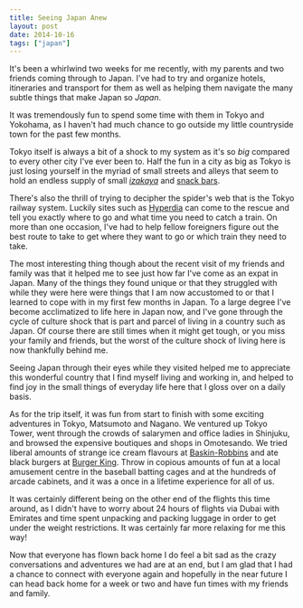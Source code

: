```yaml
---
title: Seeing Japan Anew
layout: post
date: 2014-10-16
tags: ["japan"]
---
```


It's been a whirlwind two weeks for me recently, with my parents and two friends coming through to Japan. I've had to try and organize hotels, itineraries and transport for them as well as helping them navigate the many subtle things that make Japan so _Japan_.

It was tremendously fun to spend some time with them in Tokyo and Yokohama, as I haven't had much chance to go outside my little countryside town for the past few months.

Tokyo itself is always a bit of a shock to my system as it's so _big_ compared to every other city I've ever been to. Half the fun in a city as big as Tokyo is just losing yourself in the myriad of small streets and alleys that seem to hold an endless supply of small _[izakaya][1]_ and [snack bars][2].

There's also the thrill of trying to decipher the spider's web that is the Tokyo railway system. Luckily sites such as [Hyperdia][3] can come to the rescue and tell you exactly where to go and what time you need to catch a train. On more than one occasion, I've had to help fellow foreigners figure out the best route to take to get where they want to go or which train they need to take.

The most interesting thing though about the recent visit of my friends and family was that it helped me to see just how far I've come as an expat in Japan. Many of the things they found unique or that they struggled with while they were here were things that I am now accustomed to or that I learned to cope with in my first few months in Japan. To a large degree I've become acclimatized to life here in Japan now, and I've gone through the cycle of culture shock that is part and parcel of living in a country such as Japan. Of course there are still times when it might get tough, or you miss your family and friends, but the worst of the culture shock of living here is now thankfully behind me.

Seeing Japan through their eyes while they visited helped me to appreciate this wonderful country that I find myself living and working in, and helped to find joy in the small things of everyday life here that I gloss over on a daily basis.

As for the trip itself, it was fun from start to finish with some exciting adventures in Tokyo, Matsumoto and Nagano. We ventured up Tokyo Tower, went through the crowds of salarymen and office ladies in Shinjuku, and browsed the expensive boutiques and shops in Omotesando. We tried liberal amounts of strange ice cream flavours at [Baskin-Robbins][4] and ate black burgers at [Burger King][5]. Throw in copious amounts of fun at a local amusement centre in the baseball batting cages and at the hundreds of arcade cabinets, and it was a once in a lifetime experience for all of us.

It was certainly different being on the other end of the flights this time around, as I didn't have to worry about 24 hours of flights via Dubai with Emirates and time spent unpacking and packing luggage in order to get under the weight restrictions. It was certainly far more relaxing for me this way!

Now that everyone has flown back home I do feel a bit sad as the crazy conversations and adventures we had are at an end, but I am glad that I had a chance to connect with everyone again and hopefully in the near future I can head back home for a week or two and have fun times with my friends and family.

 [1]: https://en.wikipedia.org/wiki/Izakaya
 [2]: https://en.wikipedia.org/wiki/Host_and_hostess_clubs#Snack_bars
 [3]: http://www.hyperdia.com/
 [4]: http://www.31ice.co.jp/
 [5]: http://time.com/3327567/burger-king-black-burger/